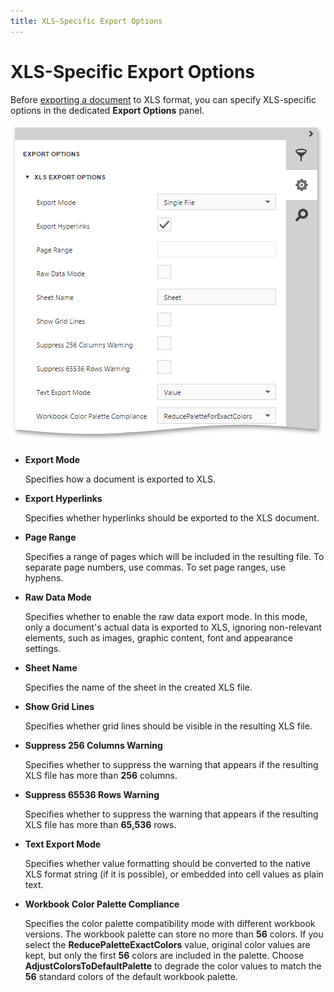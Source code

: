 ```yaml
---
title: XLS-Specific Export Options
---
```

# XLS-Specific Export Options
Before [exporting a document](../../../../../interface-elements-for-web/articles/document-viewer/html5-document-viewer/exporting/export-a-document.md) to XLS format, you can specify XLS-specific options in the dedicated **Export Options** panel.

![EUD_HTML5DV_XlsExportOptions](../../../../images/Img121833.png)
* **Export Mode**
	
	Specifies how a document is exported to XLS.
* **Export Hyperlinks**
	
	Specifies whether hyperlinks should be exported to the XLS document.
* **Page Range**
	
	Specifies a range of pages which will be included in the resulting file. To separate page numbers, use commas. To set page ranges, use hyphens.
* **Raw Data Mode**
	
	Specifies whether to enable the raw data export mode. In this mode, only a document's actual data is exported to XLS, ignoring non-relevant elements, such as images, graphic content, font and appearance settings.
* **Sheet Name**
	
	Specifies the name of the sheet in the created XLS file.
* **Show Grid Lines**
	
	Specifies whether grid lines should be visible in the resulting XLS file.
* **Suppress 256 Columns Warning**
	
	Specifies whether to suppress the warning that appears if the resulting XLS file has more than **256** columns.
* **Suppress 65536 Rows Warning**
	
	Specifies whether to suppress the warning that appears if the resulting XLS file has more than **65,536** rows.
* **Text Export Mode**
	
	Specifies whether value formatting should be converted to the native XLS format string (if it is possible), or embedded into cell values as plain text.
* **Workbook Color Palette Compliance**
	
	Specifies the color palette compatibility mode with different workbook versions. The workbook palette can store no more than **56** colors. If you select the **ReducePaletteExactColors** value, original color values are kept, but only the first **56** colors are included in the palette. Choose **AdjustColorsToDefaultPalette** to degrade the color values to match the **56** standard colors of the default workbook palette.